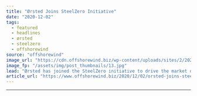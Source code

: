 ```yaml
---
title: "Ørsted Joins SteelZero Initiative"
date: "2020-12-02"
tags: 
  - featured
  - headlines
  - ørsted
  - steelzero
  - offshorewind
source: "offshorewind"
image_url: "https://cdn.offshorewind.biz/wp-content/uploads/sites/2/2020/12/02090003/%C3%98rsted-Joins-SteelZero-Initiative.jpg"
image_fp: "/assets/img/post_thumbnails/13.jpg"
lead: "Ørsted has joined the SteelZero initiative to drive the market demand for net-zero emissions"
article_url: "https://www.offshorewind.biz/2020/12/02/orsted-joins-steelzero-initiative/"
---
```


---
